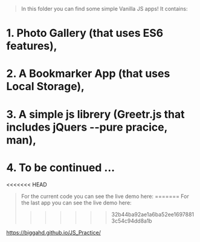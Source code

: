 > In this folder you can find some simple Vanilla JS apps!
> It contains: 
# 1. Photo Gallery (that uses ES6 features),
# 2. A Bookmarker App (that uses Local Storage),
# 3. A simple js librery (Greetr.js that includes jQuers --pure pracice, man),
# 4. To be continued ...

<<<<<<< HEAD
> For the current code you can see the live demo here:
=======
> For the last app you can see the live demo here:
>>>>>>> 32b44ba92ae1a6ba52ee16978813c54c94dd8a1b

https://biggahd.github.io/JS_Practice/
